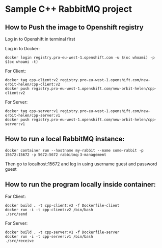 # Sample C++ RabbitMQ project

## How to Push the image to Openshift registry
Log in to Openshift in terminal first

Log in to Docker:

    docker login registry.pro-eu-west-1.openshift.com -u $(oc whoami) -p $(oc whoami -t)

For Client:

    docker tag cpp-client:v2 registry.pro-eu-west-1.openshift.com/new-orbit-helen/cpp-client:v2
    docker push registry.pro-eu-west-1.openshift.com/new-orbit-helen/cpp-client:v2

For Server:

    docker tag cpp-server:v1 registry.pro-eu-west-1.openshift.com/new-orbit-helen/cpp-server:v1
    docker push registry.pro-eu-west-1.openshift.com/new-orbit-helen/cpp-server:v1


## How to run a local RabbitMQ instance:
    
    docker container run --hostname my-rabbit --name some-rabbit -p 15672:15672 -p 5672:5672 rabbitmq:3-management

Then go to localhost:15672 and log in using username guest and password guest
  
## How to run the program locally inside container:

For Client:

    docker build . -t cpp-client:v2 -f Dockerfile-client
    docker run -i -t cpp-client:v2 /bin/bash
    ./src/send

For Server:

    docker build . -t cpp-server:v1 -f Dockerfile-server
    docker run -i -t cpp-server:v1 /bin/bash
    ./src/receive